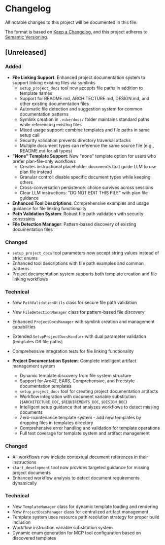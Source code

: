 # Changelog

All notable changes to this project will be documented in this file.

The format is based on [Keep a Changelog](https://keepachangelog.com/en/1.0.0/),
and this project adheres to [Semantic Versioning](https://semver.org/spec/v2.0.0.html).

## [Unreleased]

### Added

- **File Linking Support**: Enhanced project documentation system to support linking existing files via symlinks
  - `setup_project_docs` tool now accepts file paths in addition to template names
  - Support for README.md, ARCHITECTURE.md, DESIGN.md, and other existing documentation files
  - Automatic file detection and suggestion system for common documentation patterns
  - Symlink creation in `.vibe/docs/` folder maintains standard paths while referencing existing files
  - Mixed usage support: combine templates and file paths in same setup call
  - Security validation prevents directory traversal attacks
  - Multiple document types can reference the same source file (e.g., README.md for all types)
- **"None" Template Support**: New "none" template option for users who prefer plan-file-only workflows
  - Creates instructional placeholder documents that guide LLM to use plan file instead
  - Granular control: disable specific document types while keeping others
  - Cross-conversation persistence: choice survives across sessions
  - Clear LLM instructions: "DO NOT EDIT THIS FILE" with plan file guidance
- **Enhanced Tool Descriptions**: Comprehensive examples and usage guidance for file linking functionality
- **Path Validation System**: Robust file path validation with security constraints
- **File Detection Manager**: Pattern-based discovery of existing documentation files

### Changed

- `setup_project_docs` tool parameters now accept string values instead of strict enums
- Enhanced tool descriptions with file path examples and common patterns
- Project documentation system supports both template creation and file linking workflows

### Technical

- New `PathValidationUtils` class for secure file path validation
- New `FileDetectionManager` class for pattern-based file discovery
- Enhanced `ProjectDocsManager` with symlink creation and management capabilities
- Extended `SetupProjectDocsHandler` with dual parameter validation (templates OR file paths)
- Comprehensive integration tests for file linking functionality

- **Project Documentation System**: Complete intelligent artifact management system
  - Dynamic template discovery from file system structure
  - Support for Arc42, EARS, Comprehensive, and Freestyle documentation templates
  - `setup_project_docs` tool for creating project documentation artifacts
  - Workflow integration with document variable substitution (`$ARCHITECTURE_DOC`, `$REQUIREMENTS_DOC`, `$DESIGN_DOC`)
  - Intelligent setup guidance that analyzes workflows to detect missing documents
  - Zero-maintenance template system - add new templates by dropping files in templates directory
  - Comprehensive error handling and validation for template operations
  - Full test coverage for template system and artifact management

### Changed

- All workflows now include contextual document references in their instructions
- `start_development` tool now provides targeted guidance for missing project documents
- Enhanced workflow analysis to detect document requirements dynamically

### Technical

- New `TemplateManager` class for dynamic template loading and rendering
- New `ProjectDocsManager` class for centralized artifact management
- Template system uses resource path resolution strategy for proper build inclusion
- Workflow instruction variable substitution system
- Dynamic enum generation for MCP tool configuration based on discovered templates
